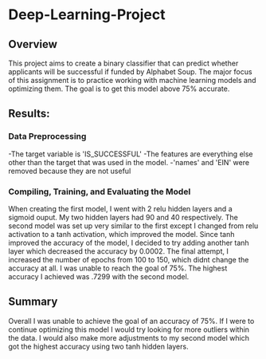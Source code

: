 # Deep-Learning-Project

## Overview 
This project aims to create a binary classifier that can predict whether applicants will be successful if funded by Alphabet Soup. The major focus of this assignment is to practice working with machine learning models and optimizing them. The goal is to get this model above 75% accurate.

## Results: 
  ### Data Preprocessing
  -The target variable is 'IS_SUCCESSFUL'
  -The features are everything else other than the target that was used in the model.
  -'names' and 'EIN' were removed because they are not useful

  ### Compiling, Training, and Evaluating the Model
  When creating the first model, I went with 2 relu hidden layers and a sigmoid ouput. My two hidden layers had 90 and 40 respectively. The second model was set up very similar to the first except I changed from relu activation to a tanh activation, which improved the model. Since tanh improved the accuracy of the model, I decided to try adding another tanh layer which decreased the accuracy by 0.0002. The final attempt, I increased the number of epochs from 100 to 150, which didnt change the accuracy at all. I was unable to reach the goal of 75%. The highest accuracy I achieved was .7299 with the second model. 
  
## Summary
  Overall I was unable to achieve the goal of an accuracy of 75%. If I were to continue optimizing this model I would try looking for more outliers within the data. I would also make more adjustments to my second model which got the highest accuracy using two tanh hidden layers.
